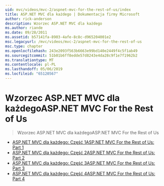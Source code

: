 ```yaml
---
uid: mvc/videos/mvc-2/aspnet-mvc-for-the-rest-of-us/index
title: ASP.NET MVC dla każdego | Dokumentacja firmy Microsoft
author: rick-anderson
description: Wzorzec ASP.NET MVC dla każdego
ms.author: riande
ms.date: 09/28/2011
ms.assetid: b57141fa-8903-4afe-8c8c-d965204001e2
msc.legacyurl: /mvc/videos/mvc-2/aspnet-mvc-for-the-rest-of-us
msc.type: chapter
ms.openlocfilehash: 243e2093f563b6663e99bd140e2449f4c5f1ab49
ms.sourcegitcommit: 51b01b6ff8edde57d8243e4da28c9f1e7f1962b2
ms.translationtype: MT
ms.contentlocale: pl-PL
ms.lasthandoff: 05/06/2019
ms.locfileid: "65120567"
---
```

# <a name="aspnet-mvc-for-the-rest-of-us"></a><span data-ttu-id="e9dc6-103">Wzorzec ASP.NET MVC dla każdego</span><span class="sxs-lookup"><span data-stu-id="e9dc6-103">ASP.NET MVC For the Rest of Us</span></span>

> <span data-ttu-id="e9dc6-104">Wzorzec ASP.NET MVC dla każdego</span><span class="sxs-lookup"><span data-stu-id="e9dc6-104">ASP.NET MVC For the Rest of Us</span></span>

- [<span data-ttu-id="e9dc6-105">ASP.NET MVC dla każdego: Część 1</span><span class="sxs-lookup"><span data-stu-id="e9dc6-105">ASP.NET MVC For the Rest of Us: Part 1</span></span>](aspnet-mvc-for-the-rest-of-us-part-1.md)
- [<span data-ttu-id="e9dc6-106">ASP.NET MVC dla każdego: Część 2</span><span class="sxs-lookup"><span data-stu-id="e9dc6-106">ASP.NET MVC For the Rest of Us: Part 2</span></span>](aspnet-mvc-for-the-rest-of-us-part-2.md)
- [<span data-ttu-id="e9dc6-107">ASP.NET MVC dla każdego: Część 3</span><span class="sxs-lookup"><span data-stu-id="e9dc6-107">ASP.NET MVC For the Rest of Us: Part 3</span></span>](aspnet-mvc-for-the-rest-of-us-part-3.md)
- [<span data-ttu-id="e9dc6-108">ASP.NET MVC dla każdego: Część 4</span><span class="sxs-lookup"><span data-stu-id="e9dc6-108">ASP.NET MVC For the Rest of Us: Part 4</span></span>](aspnet-mvc-for-the-rest-of-us-part-4.md)
